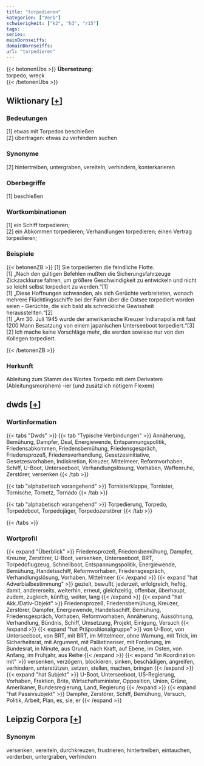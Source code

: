 ```yaml
---
title: "torpedieren"
kategorien: ["Verb"]
schwierigkeit: ["k2", "h3", "r15"]
tags:
series:
mainDornseiffs:
domainDornseiffs:
url: "torpedieren"
---
```


{{< betonenÜbs >}}
**Übersetzung:**  
torpedo, wreck  
{{< /betonenÜbs >}}

## Wiktionary [[+](https://de.wiktionary.org/wiki/torpedieren)]

### Bedeutungen
[1] etwas mit Torpedos beschießen  
[2] übertragen: etwas zu verhindern suchen  

### Synonyme
[2] hintertreiben, untergraben, vereiteln, verhindern, konterkarieren  

### Oberbegriffe
[1] beschießen  

### Wortkombinationen
[1] ein Schiff torpedieren;  
[2] ein Abkommen torpedieren; Verhandlungen torpedieren; einen Vertrag torpedieren;  

### Beispiele
{{< betonenZB >}}
[1] Sie torpedierten die feindliche Flotte.  
[1] „Nach den gültigen Befehlen mußten die Sicherungsfahrzeuge Zickzackkurse fahren, um größere Geschwindigkeit zu entwickeln und nicht so leicht selbst torpediert zu werden.“[1]  
[1] „Diese Hoffnungen schwanden, als sich Gerüchte verbreiteten, wonach mehrere Flüchtlingsschiffe bei der Fahrt über die Ostsee torpediert worden seien - Gerüchte, die sich bald als schreckliche Gewissheit herausstellten.“[2]  
[1] „Am 30. Juli 1945 wurde der amerikanische Kreuzer Indianapolis mit fast 1200 Mann Besatzung von einem japanischen Unterseeboot torpediert.“[3]  
[2] Ich mache keine Vorschläge mehr, die werden sowieso nur von den Kollegen torpediert.  

{{< /betonenZB >}}
### Herkunft
Ableitung zum Stamm des Wortes Torpedo mit dem Derivatem (Ableitungsmorphem) -ier (und zusätzlich nötigem Flexem)  



## dwds [[+](https://www.dwds.de/wb/torpedieren)]

### Wortinformation
{{< tabs "Dwds" >}}
{{< tab "Typische Verbindungen" >}}
Annäherung, Bemühung, Dampfer, Deal, Energiewende, Entspannungspolitik, Friedensabkommen, Friedensbemühung, Friedensgespräch, Friedensprozeß, Friedensverhandlung, Gesetzesinitiative, Gesetzesvorhaben, Indiskretion, Kreuzer, Mittelmeer, Reformvorhaben, Schiff, U-Boot, Unterseeboot, Verhandlungslösung, Vorhaben, Waffenruhe, Zerstörer, versenken
{{< /tab >}}

{{< tab "alphabetisch vorangehend" >}}
Tornisterklappe, Tornister, Tornische, Tornetz, Tornado
{{< /tab >}}

{{< tab "alphabetisch vorangehend" >}}
Torpedierung, Torpedo, Torpedoboot, Torpedojäger, Torpedozerstörer
{{< /tab >}}

{{< /tabs >}}

### Wortprofil
{{< expand "Überblick" >}} Friedensprozeß, Friedensbemühung, Dampfer, Kreuzer, Zerstörer, U-Boot, versenken, Unterseeboot, BRT, Torpedoflugzeug, Schnellboot, Entspannungspolitik, Energiewende, Bemühung, Handelsschiff, Reformvorhaben, Friedensgespräch, Verhandlungslösung, Vorhaben, Mittelmeer {{< /expand >}}
{{< expand "hat Adverbialbestimmung" >}} gezielt, bewußt, jederzeit, erfolgreich, heftig, damit, andererseits, weiterhin, erneut, gleichzeitig, offenbar, überhaupt, zudem, zugleich, künftig, weiter, lang {{< /expand >}}
{{< expand "hat Akk./Dativ-Objekt" >}} Friedensprozeß, Friedensbemühung, Kreuzer, Zerstörer, Dampfer, Energiewende, Handelsschiff, Bemühung, Friedensgespräch, Vorhaben, Reformvorhaben, Annäherung, Aussöhnung, Verhandlung, Bündnis, Schiff, Umsetzung, Projekt, Einigung, Versuch {{< /expand >}}
{{< expand "hat Präpositionalgruppe" >}} von U-Boot, von Unterseeboot, von BRT, mit BRT, im Mittelmeer, ohne Warnung, mit Trick, im Sicherheitsrat, mit Argument, mit Palästinenser, mit Forderung, im Bundesrat, in Minute, aus Grund, nach Kraft, auf Ebene, im Osten, von Anfang, im Frühjahr, aus Reihe {{< /expand >}}
{{< expand "in Koordination mit" >}} versenken, verzögern, blockieren, sinken, beschädigen, angreifen, verhindern, unterstützen, setzen, stellen, machen, bringen {{< /expand >}}
{{< expand "hat Subjekt" >}} U-Boot, Unterseeboot, US-Regierung, Vorhaben, Fraktion, Brite, Wirtschaftsminister, Opposition, Union, Grüne, Amerikaner, Bundesregierung, Land, Regierung {{< /expand >}}
{{< expand "hat Passivsubjekt" >}} Dampfer, Zerstörer, Schiff, Bemühung, Versuch, Politik, Arbeit, Plan, es, sie, er {{< /expand >}}

## Leipzig Corpora [[+](https://corpora.uni-leipzig.de/en/res?word=torpedieren&corpusId=deu_newscrawl-public_2018)]


### Synonym
versenken, vereiteln, durchkreuzen, frustrieren, hintertreiben, eintauchen, verderben, untergraben, verhindern

